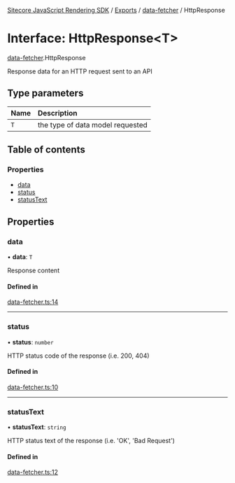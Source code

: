 [Sitecore JavaScript Rendering SDK](../README.md) / [Exports](../modules.md) / [data-fetcher](../modules/data_fetcher.md) / HttpResponse

# Interface: HttpResponse<T\>

[data-fetcher](../modules/data_fetcher.md).HttpResponse

Response data for an HTTP request sent to an API

## Type parameters

| Name | Description |
| :------ | :------ |
| `T` | the type of data model requested |

## Table of contents

### Properties

- [data](data_fetcher.HttpResponse.md#data)
- [status](data_fetcher.HttpResponse.md#status)
- [statusText](data_fetcher.HttpResponse.md#statustext)

## Properties

### data

• **data**: `T`

Response content

#### Defined in

[data-fetcher.ts:14](https://github.com/Sitecore/jss/blob/e49fd4cc/packages/sitecore-jss/src/data-fetcher.ts#L14)

___

### status

• **status**: `number`

HTTP status code of the response (i.e. 200, 404)

#### Defined in

[data-fetcher.ts:10](https://github.com/Sitecore/jss/blob/e49fd4cc/packages/sitecore-jss/src/data-fetcher.ts#L10)

___

### statusText

• **statusText**: `string`

HTTP status text of the response (i.e. 'OK', 'Bad Request')

#### Defined in

[data-fetcher.ts:12](https://github.com/Sitecore/jss/blob/e49fd4cc/packages/sitecore-jss/src/data-fetcher.ts#L12)
